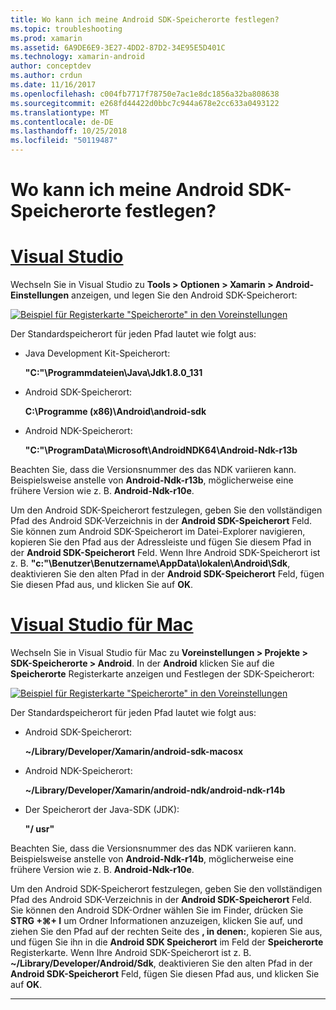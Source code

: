 ```yaml
---
title: Wo kann ich meine Android SDK-Speicherorte festlegen?
ms.topic: troubleshooting
ms.prod: xamarin
ms.assetid: 6A9DE6E9-3E27-4DD2-87D2-34E95E5D401C
ms.technology: xamarin-android
author: conceptdev
ms.author: crdun
ms.date: 11/16/2017
ms.openlocfilehash: c004fb7717f78750e7ac1e8dc1856a32ba808638
ms.sourcegitcommit: e268fd44422d0bbc7c944a678e2cc633a0493122
ms.translationtype: MT
ms.contentlocale: de-DE
ms.lasthandoff: 10/25/2018
ms.locfileid: "50119487"
---
```

# <a name="where-can-i-set-my-android-sdk-locations"></a>Wo kann ich meine Android SDK-Speicherorte festlegen?

# <a name="visual-studiotabwindows"></a>[Visual Studio](#tab/windows)

Wechseln Sie in Visual Studio zu **Tools > Optionen > Xamarin > Android-Einstellungen** anzeigen, und legen Sie den Android SDK-Speicherort:

[![Beispiel für Registerkarte "Speicherorte" in den Voreinstellungen](android-sdk-location-images/win/01-locations-sml.png)](android-sdk-location-images/win/01-locations.png#lightbox)

Der Standardspeicherort für jeden Pfad lautet wie folgt aus:

- Java Development Kit-Speicherort: 

    **"C:"\\Programmdateien\\Java\\Jdk1.8.0_131**

- Android SDK-Speicherort: 

    **C:\\Programme (x86)\\Android\\android-sdk**

- Android NDK-Speicherort: 

    **"C:"\\ProgramData\\Microsoft\\AndroidNDK64\\Android-Ndk-r13b**

Beachten Sie, dass die Versionsnummer des das NDK variieren kann. Beispielsweise anstelle von **Android-Ndk-r13b**, möglicherweise eine frühere Version wie z. B. **Android-Ndk-r10e**.

Um den Android SDK-Speicherort festzulegen, geben Sie den vollständigen Pfad des Android SDK-Verzeichnis in der **Android SDK-Speicherort** Feld. Sie können zum Android SDK-Speicherort im Datei-Explorer navigieren, kopieren Sie den Pfad aus der Adressleiste und fügen Sie diesem Pfad in der **Android SDK-Speicherort** Feld.
Wenn Ihre Android SDK-Speicherort ist z. B. **"c:"\\Benutzer\\Benutzername\\AppData\\lokalen\\Android\\Sdk**, deaktivieren Sie den alten Pfad in der  **Android SDK-Speicherort** Feld, fügen Sie diesen Pfad aus, und klicken Sie auf **OK**.

# <a name="visual-studio-for-mactabmacos"></a>[Visual Studio für Mac](#tab/macos)

Wechseln Sie in Visual Studio für Mac zu **Voreinstellungen > Projekte > SDK-Speicherorte > Android**. In der **Android** klicken Sie auf die **Speicherorte** Registerkarte anzeigen und Festlegen der SDK-Speicherort:

[![Beispiel für Registerkarte "Speicherorte" in den Voreinstellungen](android-sdk-location-images/mac/01-locations-sml.png)](android-sdk-location-images/mac/01-locations.png#lightbox)

Der Standardspeicherort für jeden Pfad lautet wie folgt aus:

- Android SDK-Speicherort: 

    **~/Library/Developer/Xamarin/android-sdk-macosx**

- Android NDK-Speicherort: 

    **~/Library/Developer/Xamarin/android-ndk/android-ndk-r14b**

- Der Speicherort der Java-SDK (JDK): 

    **"/ usr"**

Beachten Sie, dass die Versionsnummer des das NDK variieren kann. Beispielsweise anstelle von **Android-Ndk-r14b**, möglicherweise eine frühere Version wie z. B. **Android-Ndk-r10e**.

Um den Android SDK-Speicherort festzulegen, geben Sie den vollständigen Pfad des Android SDK-Verzeichnis in der **Android SDK-Speicherort** Feld. Sie können den Android SDK-Ordner wählen Sie im Finder, drücken Sie **STRG +&#8984;+ I** um Ordner Informationen anzuzeigen, klicken Sie auf, und ziehen Sie den Pfad auf der rechten Seite des **, in denen:**, kopieren Sie aus, und fügen Sie ihn in die **Android SDK Speicherort** im Feld der **Speicherorte** Registerkarte. Wenn Ihre Android SDK-Speicherort ist z. B. **~/Library/Developer/Android/Sdk**, deaktivieren Sie den alten Pfad in der **Android SDK-Speicherort** Feld, fügen Sie diesen Pfad aus, und klicken Sie auf **OK**.

-----
